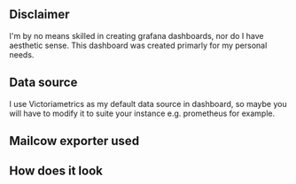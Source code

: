 ## Disclaimer

I'm by no means skilled in creating grafana dashboards, nor do I have aesthetic sense. This dashboard was created primarly for my personal needs.

## Data source

I use Victoriametrics as my default data source in dashboard, so maybe you will have to modify it to suite your instance e.g. prometheus for example.

## Mailcow exporter used


## How does it look
